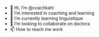 - 👋 Hi, I’m @coachkahi
- 👀 I’m interested in coaching and learning
- 🌱 I’m currently learning linguistique
- 💞️ I’m looking to collaborate on doctora
- 📫 How to reach me work

<!---
coachkahi/coachkahi is a ✨ special ✨ repository because its `README.md` (this file) appears on your GitHub profile.
You can click the Preview link to take a look at your changes.
--->
